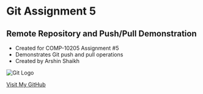 
# Git Assignment 5
## Remote Repository and Push/Pull Demonstration

- Created for COMP-10205 Assignment #5
- Demonstrates Git push and pull operations
- Created by Arshin Shaikh

![Git Logo](https://upload.wikimedia.org/wikipedia/commons/e/e0/Git-logo.svg)

[Visit My GitHub](https://github.com/arshinshaikh07)



